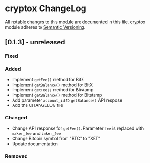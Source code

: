 # cryptox ChangeLog

All notable changes to this module are documented in this file.
cryptox module adheres to [Semantic Versioning](http://semver.org/).

## [0.1.3] - unreleased
### Fixed
 
### Added
- Implement `getFee()` method for BitX
- Implement `getBalance()` method for BitX
- Implement `getFee()` method for Bitstamp
- Implement `getBalance()` method for Bitstamp
- Add parameter `account_id` to `getBalance()` API respose
- Add the CHANGELOG file

### Changed

- Change API response for `getFee()`. Parameter `fee` is replaced with `maker_fee` and `taker_fee` 
- Change Bitcoin symbol from "BTC" to "XBT"
- Update documentation

### Removed

